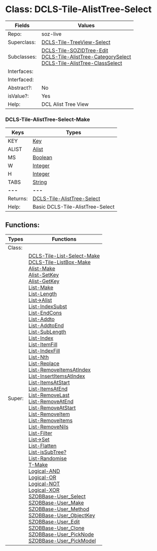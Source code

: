 
# Class:	DCLS-Tile-AlistTree-Select

| Fields | Values |
| --------- | --------- |
| Repo: | soz-live |
| Superclass: | [DCLS-Tile-TreeView-Select](DCLS-Tile-TreeView-Select.html) |
| Subclasses: | [DCLS-Tile-SOZIDTree-Edit](DCLS-Tile-SOZIDTree-Edit.html) <br> [DCLS-Tile-AlistTree-CategorySelect](DCLS-Tile-AlistTree-CategorySelect.html) <br> [DCLS-Tile-AlistTree-ClassSelect](DCLS-Tile-AlistTree-ClassSelect.html) |
| Interfaces: |  |
| Interfaced: |  |
| Abstract?: | No |
| isValue?: | Yes |
| Help: | DCL Alist Tree View |

### DCLS-Tile-AlistTree-Select-Make

| Keys | Types |
| --------- | --------- |
| KEY | [Key](Key.html) |
| ALIST | [Alist](Alist.html) |
| MS | [Boolean](Boolean.html) |
| W | [Integer](Integer.html) |
| H | [Integer](Integer.html) |
| TABS | [String](String.html) |
| **---** | **---** |
| Returns: | [DCLS-Tile-AlistTree-Select](DCLS-Tile-AlistTree-Select.html) |
| Help: | Basic DCLS-Tile-AlistTree-Select |


## Functions:

| Types | Functions |
| --------- | --------- |
| Class: |  |
| Super: | [DCLS-Tile-List-Select-Make](DCLS-Tile-List-Select.html) <br> [DCLS-Tile-ListBox-Make](DCLS-Tile-ListBox.html) <br> [Alist-Make](Alist.html) <br> [Alist-SetKey](Alist.html) <br> [Alist-GetKey](Alist.html) <br> [List-Make](List.html) <br> [List-Length](List.html) <br> [List->Alist](List.html) <br> [List-IndexSubst](List.html) <br> [List-EndCons](List.html) <br> [List-Addto](List.html) <br> [List-AddtoEnd](List.html) <br> [List-SubLength](List.html) <br> [List-Index](List.html) <br> [List-ItemFill](List.html) <br> [List-IndexFill](List.html) <br> [List-Nth](List.html) <br> [List-Replace](List.html) <br> [List-RemoveItemsAtIndex](List.html) <br> [List-InsertItemsAtIndex](List.html) <br> [List-ItemsAtStart](List.html) <br> [List-ItemsAtEnd](List.html) <br> [List-RemoveLast](List.html) <br> [List-RemoveAtEnd](List.html) <br> [List-RemoveAtStart](List.html) <br> [List-RemoveItem](List.html) <br> [List-RemoveItems](List.html) <br> [List-RemoveNils](List.html) <br> [List-Filter](List.html) <br> [List->Set](List.html) <br> [List-Flatten](List.html) <br> [List-isSubTree?](List.html) <br> [List-Randomise](List.html) <br> [T-Make](T.html) <br> [Logical-AND](Logical.html) <br> [Logical-OR](Logical.html) <br> [Logical-NOT](Logical.html) <br> [Logical-XOR](Logical.html) <br> [SZOBBase-User_Select](SZOBBase.html) <br> [SZOBBase-User_Make](SZOBBase.html) <br> [SZOBBase-User_Method](SZOBBase.html) <br> [SZOBBase-User_ObjectKey](SZOBBase.html) <br> [SZOBBase-User_Edit](SZOBBase.html) <br> [SZOBBase-User_Clone](SZOBBase.html) <br> [SZOBBase-User_PickNode](SZOBBase.html) <br> [SZOBBase-User_PickModel](SZOBBase.html) |


